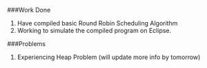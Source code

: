 ###Work Done
1. Have compiled basic Round Robin Scheduling Algorithm
2. Working to simulate the compiled program on Eclipse.

###Problems
1. Experiencing Heap Problem (will update more info by tomorrow)

